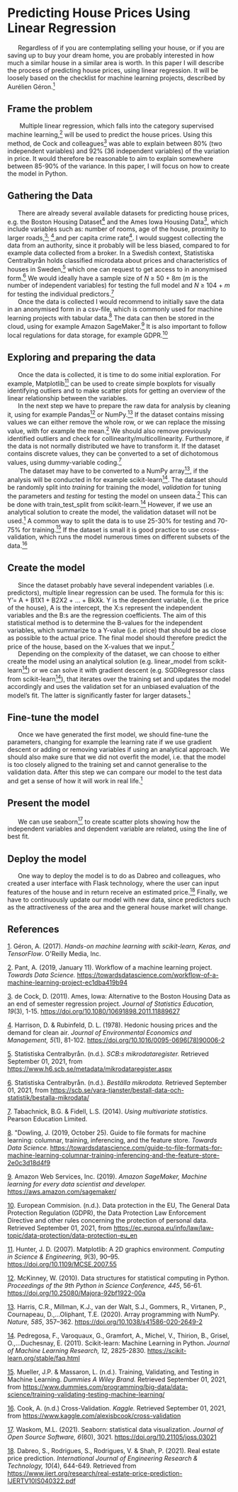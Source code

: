 # Predicting House Prices Using Linear Regression

&nbsp;&nbsp;&nbsp;&nbsp;&nbsp;&nbsp;Regardless of if you are contemplating selling your house, or if you are saving up to buy your dream home, you are probably interested in how much a similar house in a similar area is worth. In this paper I will describe the process of predicting house prices, using linear regression. It will be loosely based on the checklist for machine learning projects, described by Aurélien Géron.<a href="#Geron(2017)" id="note1ref"><sup>1</sup></a>

## Frame the problem

&nbsp;&nbsp;&nbsp;&nbsp;&nbsp;&nbsp; Multiple linear regression, which falls into the category supervised machine learning,<a href="#Pant(2019)" id="note2ref"><sup>2</sup></a> will be used to predict the house prices. Using this method, de Cock and colleagues<a href="#deCock(2011)" id="note3ref"><sup>3</sup></a> was able to explain between 80% (two independent variables) and 92% (36 independent variables) of the variation in price. It would therefore be reasonable to aim to explain somewhere between 85-90% of the variance. In this paper, I will focus on how to create the model in Python.

## Gathering the Data

&nbsp;&nbsp;&nbsp;&nbsp;&nbsp;&nbsp;There are already several available datasets for predicting house prices, e.g. the Boston Housing Dataset<a href="#Harrison&Rubinfeld(1978)" id="note4ref"><sup>4</sup></a> and the Ames Iowa Housing Data<a href="#deCock(2011)" id="note3ref"><sup>3</sup></a>, which include variables such as: number of rooms, age of the house, proximity to larger roads,<a href="#deCock(2011)" id="note3ref"><sup>3,</sup></a> <a href="#Harrison&Rubinfeld(1978)" id="note4ref"><sup>4 </sup></a>and per capita crime rate<a href="#Harrison&Rubinfeld(1978)" id="note4ref"><sup>4</sup></a>. I would suggest collecting the data from an authority, since it probably will be less biased, compared to for example data collected from a broker. In a Swedish context, Statistiska Centralbyrån holds classified microdata about prices and characteristics of houses in Sweden,<a href="#StatistiskaCentralbyran(2021)a" id="note5ref"><sup>5</sup></a> which one can request to get access to in anonymised form.<a href="#StatistiskaCentralbyran(2021)b" id="note6ref"><sup>6</sup></a> We would ideally have a sample size of *N* ≥ 50 + 8*m* (*m* is the number of independent variables) for testing the full model and *N* ≥ 104 + *m* for testing the individual predictors.<a href="#Tabachnick&Fidell(2014)" id="note7ref"><sup>7</sup></a> \
&nbsp;&nbsp;&nbsp;&nbsp;&nbsp;&nbsp;Once the data is collected I would recommend to initially save the data in an anonymised form in a csv-file, which is commonly used for machine learning projects with tabular data.<a href="#Dowling(2019)" id="note8ref"><sup>8</sup></a> The data can then be stored in the cloud, using for example Amazon SageMaker.<a href="#AmazonWebServices,Inc(2019)" id="note9ref"><sup>9</sup></a> It is also important to follow local regulations for data storage, for example GDPR.<a href="#EuropeanCommision(n.d.)" id="note10ref"><sup>10</sup></a>

## Exploring and preparing the data

&nbsp;&nbsp;&nbsp;&nbsp;&nbsp;&nbsp;Once the data is collected, it is time to do some initial exploration. For example, Matplotlib<a href="#Hunter(2007)" id="note11ref"><sup>11</sup></a> can be used to create simple boxplots for visually identifying outliers and to make scatter plots for getting an overview of the linear relationship between the variables. \
&nbsp;&nbsp;&nbsp;&nbsp;&nbsp;&nbsp;In the next step we have to prepare the raw data for analysis by cleaning it, using for example Pandas<a href="#McKinney(2010)" id="note12ref"><sup>12</sup></a> or NumPy.<a href="#HarrisEtAl(2020)" id="note13ref"><sup>13</sup></a> If the dataset contains missing values we can either remove the whole row, or we can replace the missing value, with for example the mean.<a href="#Pant(2019)" id="note2ref"><sup>2</sup></a> We should also remove previously identified outliers and check for collinearity/multicollinearity. Furthermore, if the data is not normally distributed we have to transform it. If the dataset contains discrete values, they can be converted to a set of dichotomous values, using dummy-variable coding.<a href="#Tabachnick&Fidell(2014)" id="note7ref"><sup>7</sup></a> \
&nbsp;&nbsp;&nbsp;&nbsp;&nbsp;&nbsp; The dataset may have to be converted to a NumPy array<a href="#HarrisEtAl(2020)" id="note13ref"><sup>13</sup></a>, if the analysis will be conducted in for example scikit-learn<a href="#PedregosaEtAl(2011)" id="note14ref"><sup>14</sup></a>. The dataset should be randomly split into *training* for training the model, *validation* for tuning the parameters and *testing* for testing the model on unseen data.<a href="#Pant(2019)" id="note2ref"><sup>2</sup></a> This can be done with train_test_split from scikit-learn.<a href="#PedregosaEtAl(2011)" id="note14ref"><sup>14</sup></a> However, if we use an analytical solution to create the model, the validation dataset will not be used.<a href="#Geron(2017)" id="note1ref"><sup>1</sup></a> A common way to split the data is to use 25-30% for testing and 70-75% for training.<a href="#Mueller&Massaron(n.d.)" id="note15ref"><sup>15</sup></a> If the dataset is small it is good practice to use cross-validation, which runs the model numerous times on different subsets of the data.<a href="#Cook(n.d.)" id="note16ref"><sup>16</sup></a>

## Create the model

&nbsp;&nbsp;&nbsp;&nbsp;&nbsp;&nbsp;Since the dataset probably have several independent variables (i.e. predictors), multiple linear regression can be used. The formula for this is: Y’= A + B1X1 + B2X2 + … + BkXk. Y is the dependent variable, (i.e. the price of the house), A is the intercept, the X:s represent the independent variables and the B:s are the regression coefficients. The aim of this statistical method is to determine the B-values for the independent variables, which summarize to a Y-value (i.e. price) that should be as close as possible to the actual price. The final model should therefore predict the price of the house, based on the X-values that we input.<a href="#Tabachnick&Fidell(2014)" id="note7ref"><sup>7</sup></a>  \
&nbsp;&nbsp;&nbsp;&nbsp;&nbsp;&nbsp;Depending on the complexity of the dataset, we can choose to either create the model using an analytical solution (e.g. linear_model from scikit-learn<a href="#PedregosaEtAl(2011)" id="note14ref"><sup>14</sup></a>) or we can solve it with gradient descent (e.g. SGDRegressor class from scikit-learn<a href="#PedregosaEtAl(2011)" id="note14ref"><sup>14</sup></a>), that iterates over the training set and updates the model accordingly and uses the validation set for an unbiased evaluation of the model’s fit. The latter is significantly faster for larger datasets.<a href="#Geron(2017)" id="note1ref"><sup>1</sup></a>

## Fine-tune the model

&nbsp;&nbsp;&nbsp;&nbsp;&nbsp;&nbsp;Once we have generated the first model, we should fine-tune the parameters, changing for example the learning rate if we use gradient descent or adding or removing variables if using an analytical approach. We should also make sure that we did not overfit the model, i.e. that the model is too closely aligned to the training set and cannot generalise to the validation data. After this step we can compare our model to the test data and get a sense of how it will work in real life.<a href="#Geron(2017)" id="note1ref"><sup>1</sup></a>

## Present the model 

&nbsp;&nbsp;&nbsp;&nbsp;&nbsp;&nbsp;We can use seaborn<a href="#Waskom(2021)" id="note17ref"><sup>17</sup></a> to create scatter plots showing how the independent variables and dependent variable are related, using the line of best fit.

## Deploy the model 

&nbsp;&nbsp;&nbsp;&nbsp;&nbsp;&nbsp;One way to deploy the model is to do as Dabreo and colleagues, who created a user interface with Flask technology, where the user can input features of the house and in return receive an estimated price.<a href="#DabreoEtAl(2021)" id="note18ref"><sup>18</sup></a> Finally, we have to continuously update our model with new data, since predictors such as the attractiveness of the area and the general house market will change. 


## References
<a id="Geron(2017)" href="#note1ref">1</sup></a>. Géron, A. (2017). *Hands-on machine learning with scikit-learn, Keras, and TensorFlow*. O'Reilly Media, Inc. 

<a id="Pant(2019)" href="#note2ref">2</sup></a>. Pant, A. (2019, January 11). Workflow of a machine learning project. *Towards Data Science.* https://towardsdatascience.com/workflow-of-a-machine-learning-project-ec1dba419b94 

<a id="deCock(2011)" href="#note3ref">3</sup></a>. de Cock, D. (2011). Ames, Iowa: Alternative to the Boston Housing Data as an end of semester regression project. *Journal of Statistics Education, 19*(3), 1-15. https://doi.org/10.1080/10691898.2011.11889627 

<a id="Harrison&Rubinfeld(1978)" href="#note4ref">4</sup></a>. Harrison, D. & Rubinfeld, D. L. (1978). Hedonic housing prices and the demand for clean air. *Journal of Environmental Economics and Management, 5*(1), 81-102. https://doi.org/10.1016/0095-0696(78)90006-2 

<a id="StatistiskaCentralbyran(2021)a" href="#note5ref">5</sup></a>. Statistiska Centralbyrån. (n.d.). *SCB:s mikrodataregister.* Retrieved September 01, 2021, from https://www.h6.scb.se/metadata/mikrodataregister.aspx 

<a id="StatistiskaCentralbyran(2021)b" href="#note6ref">6</sup></a>. Statistiska Centralbyrån. (n.d.). *Beställa mikrodata.* Retrieved September 01, 2021, from https://scb.se/vara-tjanster/bestall-data-och-statistik/bestalla-mikrodata/

<a id="Tabachnick&Fidell(2014)" href="#note7ref">7</sup></a>. Tabachnick, B.G. & Fidell, L.S. (2014). *Using multivariate statistics*. Pearson Education Limited.

<a id="Dowling(2019)" href="#note8ref">8</sup></a>. "Dowling, J. (2019, October 25). Guide to file formats for machine learning: columnar, training, inferencing, and the feature store. *Towards Data Science.* https://towardsdatascience.com/guide-to-file-formats-for-machine-learning-columnar-training-inferencing-and-the-feature-store-2e0c3d18d4f9 

<a id="AmazonWebServices,Inc(2019)" href="#note9ref">9</sup></a>. Amazon Web Services, Inc. (2019). *Amazon SageMaker, Machine learning for every data scientist and developer.* https://aws.amazon.com/sagemaker/ 

<a id="EuropeanCommision(n.d.)" href="#note10ref">10</sup></a>. European Commision. (n.d.). Data protection in the EU, The General Data Protection Regulation (GDPR), the Data Protection Law Enforcement Directive and other rules concerning the protection of personal data. Retrieved September 01, 2021, from https://ec.europa.eu/info/law/law-topic/data-protection/data-protection-eu_en 

<a id="Hunter(2007)" href="#note11ref">11</sup></a>. Hunter, J. D. (2007). Matplotlib: A 2D graphics environment. *Computing in Science & Engineering, 9*(3), 90–95. https://doi.org/10.1109/MCSE.2007.55

<a id="McKinney(2010)" href="#note12ref">12</sup></a>. McKinney, W. (2010). Data structures for statistical computing in Python. *Proceedings of the 9th Python in Science Conference, 445*, 56-61. https://doi.org/10.25080/Majora-92bf1922-00a

<a id="HarrisEtAl(2020)" href="#note13ref">13</sup></a>. Harris, C.R., Millman, K.J., van der Walt, S.J., Gommers, R., Virtanen, P., Cournapeau, D.,...Oliphant, T.E. (2020). Array programming with NumPy. *Nature, 585*, 357–362. https://doi.org/10.1038/s41586-020-2649-2

<a id="PedregosaEtAl(2011)" href="#note14ref">14</sup></a>. Pedregosa, F., Varoquaux, G., Gramfort, A., Michel, V., Thirion, B., Grisel, O.,...Duchesnay, E. (2011). Scikit-learn: Machine Learning in Python. *Journal of Machine Learning Research, 12*, 2825-2830. https://scikit-learn.org/stable/faq.html

<a id="Mueller&Massaron(n.d.)" href="#note15ref">15</sup></a>. Mueller, J.P. & Massaron, L. (n.d.). Training, Validating, and Testing in Machine Learning. *Dummies A Wiley Brand.* Retrieved September 01, 2021, from https://www.dummies.com/programming/big-data/data-science/training-validating-testing-machine-learning/ 

<a id="Cook(n.d.)" href="#note16ref">16</sup></a>. Cook, A. (n.d.) Cross-Validation. *Kaggle.* Retrieved September 01, 2021, from https://www.kaggle.com/alexisbcook/cross-validation

<a id="Waskom(2021)" href="#note17ref">17</sup></a>. Waskom, M.L. (2021). Seaborn: statistical data visualization. *Journal of Open Source Software, 6*(60), 3021. https://doi.org/10.21105/joss.03021

<a id="DabreoEtAl(2021)" href="#note18ref">18</sup></a>. Dabreo, S., Rodrigues, S., Rodrigues, V. & Shah, P. (2021). Real estate price prediction. *International Journal of Engineering Research & Technology, 10*(4), 644-649. Retrieved from https://www.ijert.org/research/real-estate-price-prediction-IJERTV10IS040322.pdf